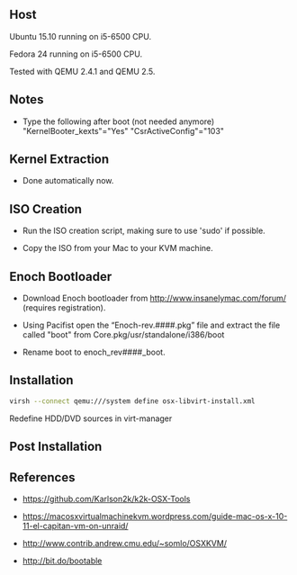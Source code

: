 Host
----

Ubuntu 15.10 running on i5-6500 CPU.

Fedora 24 running on i5-6500 CPU.

Tested with QEMU 2.4.1 and QEMU 2.5.

Notes
-----

* Type the following after boot (not needed anymore)
  "KernelBooter_kexts"="Yes" "CsrActiveConfig"="103"

Kernel Extraction
-----------------

* Done automatically now.

ISO Creation
------------

* Run the ISO creation script, making sure to use 'sudo' if possible.

* Copy the ISO from your Mac to your KVM machine.

Enoch Bootloader
----------------

* Download Enoch bootloader from http://www.insanelymac.com/forum/ (requires
  registration).

* Using Pacifist open the “Enoch-rev.####.pkg” file and extract the file called
  "boot" from Core.pkg/usr/standalone/i386/boot

* Rename boot to enoch_rev####_boot.

Installation
------------

```bash
virsh --connect qemu:///system define osx-libvirt-install.xml

```

Redefine HDD/DVD sources in virt-manager

Post Installation
-----------------

References
----------

* https://github.com/Karlson2k/k2k-OSX-Tools

* https://macosxvirtualmachinekvm.wordpress.com/guide-mac-os-x-10-11-el-capitan-vm-on-unraid/

* http://www.contrib.andrew.cmu.edu/~somlo/OSXKVM/

* http://bit.do/bootable

